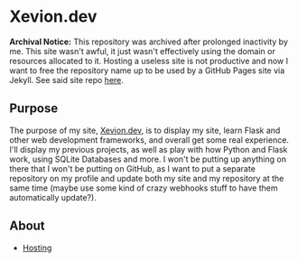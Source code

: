 # Xevion.dev

**Archival Notice:** This repository was archived after prolonged inactivity by me. This site wasn't awful, it just wasn't effectively using the domain or resources allocated to it. Hosting a useless site is not productive and now I want to free the repository name up to be used by a GitHub Pages site via Jekyll. See said site repo [here](https://github.com/Xevion/xevion.dev).

## Purpose

The purpose of my site, [Xevion.dev](https://xevion.dev), is to display my site, learn Flask and other web development frameworks, and overall get some real experience.
I'll display my previous projects, as well as play with how Python and Flask work, using SQLite Databases and more.
I won't be putting up anything on there that I won't be putting on GitHub, as I want to put a separate repository on my profile and update both my site and my repository at the same time (maybe use some kind of crazy webhooks stuff to have them automatically update?).

## About

* [Hosting](./HOSTING.md)
